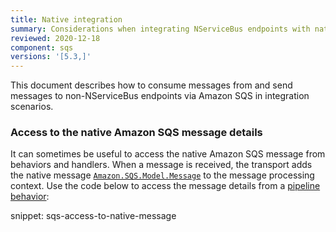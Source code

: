 ```yaml
---
title: Native integration
summary: Considerations when integrating NServiceBus endpoints with native Amazon SQS publishers and consumers.
reviewed: 2020-12-18
component: sqs
versions: '[5.3,]'
---
```


This document describes how to consume messages from and send messages to non-NServiceBus endpoints via Amazon SQS in integration scenarios.

### Access to the native Amazon SQS message details

It can sometimes be useful to access the native Amazon SQS message from behaviors and handlers. When a message is received, the transport adds the native message [`Amazon.SQS.Model.Message`](https://docs.aws.amazon.com/sdkfornet/v3/apidocs/items/SQS/TMessage.html) to the message processing context. Use the code below to access the message details from a [pipeline behavior](/nservicebus/pipeline/manipulate-with-behaviors.md):

snippet: sqs-access-to-native-message
